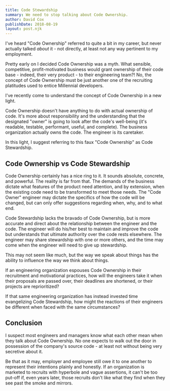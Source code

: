 ```yaml
---
title: Code Stewardship
summary: We need to stop talking about Code Ownership.
author: David Cox
publishDate: 2018-08-19
layout: post.njk
---
```


I've heard "Code Ownership" referred to quite a bit in my career, but never
actually talked *about* it - not directly, at least not any way pertinent to my
employment.

Pretty early on I decided Code Ownership was a myth. What sensible, competitive,
profit-motivated business would grant ownership of their code base - indeed,
their very product - to their engineering team?! No, the concept of Code
Ownership must be just another one of the recruiting platitudes used to entice
Millennial developers.

I've recently come to understand the concept of Code Ownership in a new light.

Code Ownership doesn't have anything to do with actual ownership of code. It's
more about responsibility and the understanding that the designated "owner" is
going to look after the code's well-being (it's readable, testable, performant,
useful, and complete). The business organization actually owns the code. The
engineer is its caretaker.

In this light, I suggest referring to this faux "Code Ownership" as Code
Stewardship.

## Code Ownership vs Code Stewardship

Code Ownership certainly has a nice ring to it. It sounds absolute, concrete,
and powerful. The reality is far from that. The demands of the business dictate
what features of the product need attention, and by extension, when the existing
code need to be transformed to meet those needs. The "Code Owner" engineer may
dictate the specifics of how the code will be changed, but can only offer
suggestions regarding when, why, and to what end.

Code Stewardship lacks the bravado of Code Ownership, but is more accurate and
direct about the relationship between the engineer and the code. The engineer
will do his/her best to maintain and improve the code but understands that
ultimate authority over the code rests elsewhere. The engineer may share
stewardship with one or more others, and the time may come when the engineer
will need to give up stewardship.

This may not seem like much, but the way we speak about things has the ability
to influence the way we think about things.

If an engineering organization espouses Code Ownership in their recruitment and
motivational practices, how will the engineers take it when their proposals
are passed over, their deadlines are shortened, or their projects are
reprioritized?

If that same engineering organization has instead invested time evangelizing
Code Stewardship, how might the reactions of their engineers be different when
faced with the same circumstances?

## Conclusion

I suspect most engineers and managers know what each other mean when they talk
about Code Ownership. No one expects to walk out the door in possession of the
company's source code - at least not without being very secretive about it.

Be that as it may, employer and employee still owe it to one another to
represent their intentions plainly and honestly. If an organization is marketed
to recruits with hyperbole and vague assertions, it can't be too put-off if,
even years later, those recruits don't like what they find when they see past
the smoke and mirrors.
